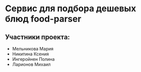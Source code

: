# Сервис для подбора дешевых блюд food-parser
## Участники проекта:
- Мельникова Мария
- Никитина Ксения
- Ингеройнен Полина
- Ларионов Михаил
